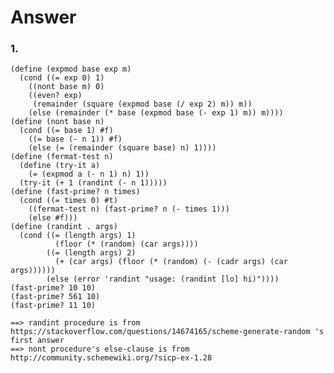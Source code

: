# Answer

### 1.
    (define (expmod base exp m)
      (cond ((= exp 0) 1)
        ((nont base m) 0)
        ((even? exp)
         (remainder (square (expmod base (/ exp 2) m)) m))
        (else (remainder (* base (expmod base (- exp 1) m)) m))))
    (define (nont base n)
      (cond ((= base 1) #f)
        ((= base (- n 1)) #f)
        (else (= (remainder (square base) n) 1))))
    (define (fermat-test n)
      (define (try-it a)
        (= (expmod a (- n 1) n) 1))
      (try-it (+ 1 (randint (- n 1)))))
    (define (fast-prime? n times)
      (cond ((= times 0) #t)
        ((fermat-test n) (fast-prime? n (- times 1)))
        (else #f)))
    (define (randint . args)
      (cond ((= (length args) 1)
              (floor (* (random) (car args))))
            ((= (length args) 2)
              (+ (car args) (floor (* (random) (- (cadr args) (car args))))))
            (else (error 'randint "usage: (randint [lo] hi)"))))
    (fast-prime? 10 10)
    (fast-prime? 561 10)
    (fast-prime? 11 10)

    ==> randint procedure is from https://stackoverflow.com/questions/14674165/scheme-generate-random 's first answer
    ==> nont procedure's else-clause is from http://community.schemewiki.org/?sicp-ex-1.28
